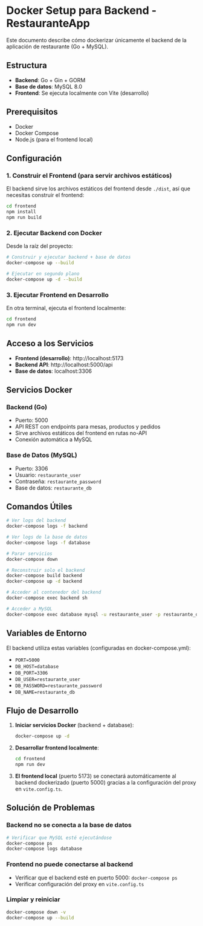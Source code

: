 # Docker Setup para Backend - RestauranteApp

Este documento describe cómo dockerizar únicamente el backend de la aplicación de restaurante (Go + MySQL).

## Estructura

- **Backend**: Go + Gin + GORM
- **Base de datos**: MySQL 8.0
- **Frontend**: Se ejecuta localmente con Vite (desarrollo)

## Prerequisitos

- Docker
- Docker Compose
- Node.js (para el frontend local)

## Configuración

### 1. Construir el Frontend (para servir archivos estáticos)

El backend sirve los archivos estáticos del frontend desde `./dist`, así que necesitas construir el frontend:

```bash
cd frontend
npm install
npm run build
```

### 2. Ejecutar Backend con Docker

Desde la raíz del proyecto:

```bash
# Construir y ejecutar backend + base de datos
docker-compose up --build

# Ejecutar en segundo plano
docker-compose up -d --build
```

### 3. Ejecutar Frontend en Desarrollo

En otra terminal, ejecuta el frontend localmente:

```bash
cd frontend
npm run dev
```

## Acceso a los Servicios

- **Frontend (desarrollo)**: http://localhost:5173
- **Backend API**: http://localhost:5000/api
- **Base de datos**: localhost:3306

## Servicios Docker

### Backend (Go)
- Puerto: 5000
- API REST con endpoints para mesas, productos y pedidos
- Sirve archivos estáticos del frontend en rutas no-API
- Conexión automática a MySQL

### Base de Datos (MySQL)
- Puerto: 3306
- Usuario: `restaurante_user`
- Contraseña: `restaurante_password`
- Base de datos: `restaurante_db`

## Comandos Útiles

```bash
# Ver logs del backend
docker-compose logs -f backend

# Ver logs de la base de datos
docker-compose logs -f database

# Parar servicios
docker-compose down

# Reconstruir solo el backend
docker-compose build backend
docker-compose up -d backend

# Acceder al contenedor del backend
docker-compose exec backend sh

# Acceder a MySQL
docker-compose exec database mysql -u restaurante_user -p restaurante_db
```

## Variables de Entorno

El backend utiliza estas variables (configuradas en docker-compose.yml):

- `PORT=5000`
- `DB_HOST=database`
- `DB_PORT=3306`
- `DB_USER=restaurante_user`
- `DB_PASSWORD=restaurante_password`
- `DB_NAME=restaurante_db`

## Flujo de Desarrollo

1. **Iniciar servicios Docker** (backend + database):
   ```bash
   docker-compose up -d
   ```

2. **Desarrollar frontend localmente**:
   ```bash
   cd frontend
   npm run dev
   ```

3. **El frontend local** (puerto 5173) se conectará automáticamente al backend dockerizado (puerto 5000) gracias a la configuración del proxy en `vite.config.ts`.

## Solución de Problemas

### Backend no se conecta a la base de datos
```bash
# Verificar que MySQL esté ejecutándose
docker-compose ps
docker-compose logs database
```

### Frontend no puede conectarse al backend
- Verificar que el backend esté en puerto 5000: `docker-compose ps`
- Verificar configuración del proxy en `vite.config.ts`

### Limpiar y reiniciar
```bash
docker-compose down -v
docker-compose up --build
```
